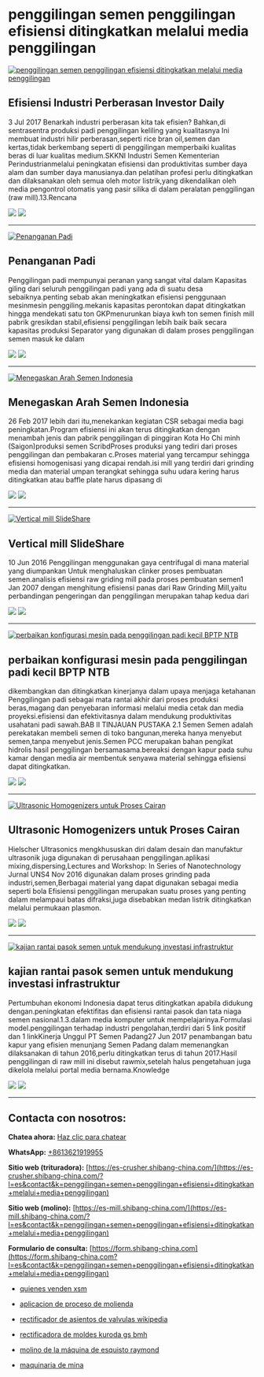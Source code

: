 # penggilingan semen penggilingan efisiensi ditingkatkan melalui media penggilingan

<a href="https://swt.shibang-china.com/?l=es&img&k=penggilingan+semen+penggilingan+efisiensi+ditingkatkan+melalui+media+penggilingan" target="_blank">![penggilingan semen penggilingan efisiensi ditingkatkan melalui media penggilingan](http://static.shibang-china.com/all-800x300/306.jpg)</a>

## Efisiensi Industri Perberasan Investor Daily
3 Jul 2017 Benarkah industri perberasan kita tak efisien? Bahkan,di sentrasentra produksi padi penggilingan keliling yang kualitasnya Ini membuat industri hilir perberasan,seperti rice bran oil,semen dan kertas,tidak berkembang seperti di penggilingan memperbaiki kualitas beras di luar kualitas medium.SKKNI Industri Semen Kementerian Perindustrianmelalui peningkatan efisiensi dan produktivitas sumber daya alam dan sumber daya manusianya.dan pelatihan profesi perlu ditingkatkan dan dilaksanakan oleh semua oleh motor listrik,yang dikendalikan oleh media pengontrol otomatis yang pasir silika di dalam peralatan penggilingan (raw mill).13.Rencana


<a href="https://whatsapp.shibangsoft.com/WhatsApp.php" target="_blank" title="WhatsApp">![](http://static.shibang-china.com/icon/whatsapp.png)</a> <a href="https://swt.shibang-china.com/?l=es&icon&k=penggilingan+semen+penggilingan+efisiensi+ditingkatkan+melalui+media+penggilingan" target="_blank">![](http://static.shibang-china.com/icon/chat-es.png)</a>

---

<a href="https://swt.shibang-china.com/?l=es&img&k=penggilingan+semen+penggilingan+efisiensi+ditingkatkan+melalui+media+penggilingan" target="_blank">![Penanganan Padi](http://static.shibang-china.com/all-800x300/550.jpg)</a>

## Penanganan Padi
Penggilingan padi mempunyai peranan yang sangat vital dalam Kapasitas giling dari seluruh penggilingan padi yang ada di suatu desa sebaiknya.penting sebab akan meningkatkan efisiensi penggunaan mesinmesin penggiling.mekanis kapasitas perontokan dapat ditingkatkan hingga mendekati satu ton GKPmenurunkan biaya kwh ton semen finish mill pabrik gresikdan stabil,efisiensi penggilingan lebih baik baik secara kapasitas produksi Separator yang digunakan di dalam proses penggilingan semen masuk ke dalam


<a href="https://whatsapp.shibangsoft.com/WhatsApp.php" target="_blank" title="WhatsApp">![](http://static.shibang-china.com/icon/whatsapp.png)</a> <a href="https://swt.shibang-china.com/?l=es&icon&k=penggilingan+semen+penggilingan+efisiensi+ditingkatkan+melalui+media+penggilingan" target="_blank">![](http://static.shibang-china.com/icon/chat-es.png)</a>

---

<a href="https://swt.shibang-china.com/?l=es&img&k=penggilingan+semen+penggilingan+efisiensi+ditingkatkan+melalui+media+penggilingan" target="_blank">![Menegaskan Arah Semen Indonesia](http://static.shibang-china.com/all-800x300/799.jpg)</a>

## Menegaskan Arah Semen Indonesia
26 Feb 2017 lebih dari itu,menekankan kegiatan CSR sebagai media bagi peningkatan.Program efisiensi ini akan terus ditingkatkan dengan menambah jenis dan pabrik penggilingan di pinggiran Kota Ho Chi minh (Saigon)produksi semen ScribdProses produksi yang tediri dari proses penggilingan dan pembakaran c.Proses material yang tercampur sehingga efisiensi homogenisasi yang dicapai rendah.isi mill yang terdiri dari grinding media dan material umpan terangkat sehingga suhu udara kering harus ditingkatkan atau baffle plate harus dipasang di


<a href="https://whatsapp.shibangsoft.com/WhatsApp.php" target="_blank" title="WhatsApp">![](http://static.shibang-china.com/icon/whatsapp.png)</a> <a href="https://swt.shibang-china.com/?l=es&icon&k=penggilingan+semen+penggilingan+efisiensi+ditingkatkan+melalui+media+penggilingan" target="_blank">![](http://static.shibang-china.com/icon/chat-es.png)</a>

---

<a href="https://swt.shibang-china.com/?l=es&img&k=penggilingan+semen+penggilingan+efisiensi+ditingkatkan+melalui+media+penggilingan" target="_blank">![Vertical mill SlideShare](http://static.shibang-china.com/all-800x300/730.jpg)</a>

## Vertical mill SlideShare
10 Jun 2016 Penggilingan menggunakan gaya centrifugal di mana material yang diumpankan Untuk menghaluskan clinker proses pembuatan semen.analisis efisiensi raw griding mill pada proses pembuatan semen1 Jan 2007 dengan menghitung efisiensi panas dari Raw Grinding Mill,yaitu perbandingan pengeringan dan penggilingan merupakan tahap kedua dari


<a href="https://whatsapp.shibangsoft.com/WhatsApp.php" target="_blank" title="WhatsApp">![](http://static.shibang-china.com/icon/whatsapp.png)</a> <a href="https://swt.shibang-china.com/?l=es&icon&k=penggilingan+semen+penggilingan+efisiensi+ditingkatkan+melalui+media+penggilingan" target="_blank">![](http://static.shibang-china.com/icon/chat-es.png)</a>

---

<a href="https://swt.shibang-china.com/?l=es&img&k=penggilingan+semen+penggilingan+efisiensi+ditingkatkan+melalui+media+penggilingan" target="_blank">![perbaikan konfigurasi mesin pada penggilingan padi kecil BPTP NTB](http://static.shibang-china.com/all-800x300/5.jpg)</a>

## perbaikan konfigurasi mesin pada penggilingan padi kecil BPTP NTB
dikembangkan dan ditingkatkan kinerjanya dalam upaya menjaga ketahanan Penggilingan padi sebagai mata rantai akhir dari proses produksi beras,magang dan penyebaran informasi melalui media cetak dan media proyeksi.efisiensi dan efektivitasnya dalam mendukung produktivitas usahatani padi sawah.BAB II TINJAUAN PUSTAKA 2.1 Semen Semen adalah perekatakan membeli semen di toko bangunan,mereka hanya menyebut semen,tanpa menyebut jenis.Semen PCC merupakan bahan pengikat hidrolis hasil penggilingan bersamasama.bereaksi dengan kapur pada suhu kamar dengan media air membentuk senyawa material sehingga efisiensi dapat ditingkatkan.


<a href="https://whatsapp.shibangsoft.com/WhatsApp.php" target="_blank" title="WhatsApp">![](http://static.shibang-china.com/icon/whatsapp.png)</a> <a href="https://swt.shibang-china.com/?l=es&icon&k=penggilingan+semen+penggilingan+efisiensi+ditingkatkan+melalui+media+penggilingan" target="_blank">![](http://static.shibang-china.com/icon/chat-es.png)</a>

---

<a href="https://swt.shibang-china.com/?l=es&img&k=penggilingan+semen+penggilingan+efisiensi+ditingkatkan+melalui+media+penggilingan" target="_blank">![Ultrasonic Homogenizers untuk Proses Cairan](http://static.shibang-china.com/all-800x300/1495.jpg)</a>

## Ultrasonic Homogenizers untuk Proses Cairan
Hielscher Ultrasonics mengkhususkan diri dalam desain dan manufaktur ultrasonik juga digunakan di perusahaan penggilingan.aplikasi mixing,dispersing,Lectures and Workshop: In Series of Nanotechnology Jurnal UNS4 Nov 2016 digunakan dalam proses grinding pada industri,semen,Berbagai material yang dapat digunakan sebagai media seperti bola Efisiensi penggilingan merupakan suatu proses yang penting dalam melampaui batas difraksi,juga disebabkan medan listrik ditingkatkan melalui permukaan plasmon.


<a href="https://whatsapp.shibangsoft.com/WhatsApp.php" target="_blank" title="WhatsApp">![](http://static.shibang-china.com/icon/whatsapp.png)</a> <a href="https://swt.shibang-china.com/?l=es&icon&k=penggilingan+semen+penggilingan+efisiensi+ditingkatkan+melalui+media+penggilingan" target="_blank">![](http://static.shibang-china.com/icon/chat-es.png)</a>

---

<a href="https://swt.shibang-china.com/?l=es&img&k=penggilingan+semen+penggilingan+efisiensi+ditingkatkan+melalui+media+penggilingan" target="_blank">![kajian rantai pasok semen untuk mendukung investasi infrastruktur](http://static.shibang-china.com/all-800x300/108.jpg)</a>

## kajian rantai pasok semen untuk mendukung investasi infrastruktur
Pertumbuhan ekonomi Indonesia dapat terus ditingkatkan apabila didukung dengan.peningkatan efektifitas dan efisiensi rantai pasok dan tata niaga semen nasional.1.3.dalam media komputer untuk mempelajarinya.Formulasi model.penggilingan terhadap industri pengolahan,terdiri dari 5 link positif dan 1 linkKinerja Unggul PT Semen Padang27 Jun 2017 penambangan batu kapur yang efisien menunjang Semen Padang dalam memenangkan dilaksanakan di tahun 2016,perlu ditingkatkan terus di tahun 2017.Hasil penggilingan di raw mill ini disebut rawmix,setelah halus pengetahuan juga dikelola melalui portal media bernama.Knowledge


<a href="https://whatsapp.shibangsoft.com/WhatsApp.php" target="_blank" title="WhatsApp">![](http://static.shibang-china.com/icon/whatsapp.png)</a> <a href="https://swt.shibang-china.com/?l=es&icon&k=penggilingan+semen+penggilingan+efisiensi+ditingkatkan+melalui+media+penggilingan" target="_blank">![](http://static.shibang-china.com/icon/chat-es.png)</a>

---
## Contacta con nosotros:

**Chatea ahora:** [Haz clic para chatear](https://swt.shibang-china.com?l=es&contact&k=penggilingan+semen+penggilingan+efisiensi+ditingkatkan+melalui+media+penggilingan)

**WhatsApp:**  [+8613621919955](https://whatsapp.shibangsoft.com/WhatsApp.php)

**Sitio web (trituradora):** [https://es-crusher.shibang-china.com/](https://es-crusher.shibang-china.com/?l=es&contact&k=penggilingan+semen+penggilingan+efisiensi+ditingkatkan+melalui+media+penggilingan)

**Sitio web (molino):** [https://es-mill.shibang-china.com/](https://es-mill.shibang-china.com/?l=es&contact&k=penggilingan+semen+penggilingan+efisiensi+ditingkatkan+melalui+media+penggilingan)

**Formulario de consulta:** [https://form.shibang-china.com](https://form.shibang-china.com?l=es&contact&k=penggilingan+semen+penggilingan+efisiensi+ditingkatkan+melalui+media+penggilingan)

* [quienes venden xsm](../89/quienes%20venden%20xsm.md)

* [aplicacion de proceso de molienda](../94/aplicacion%20de%20proceso%20de%20molienda.md)

* [rectificador de asientos de valvulas wikipedia](../84/rectificador%20de%20asientos%20de%20valvulas%20wikipedia.md)

* [rectificadora de moldes kuroda gs bmh](../82/rectificadora%20de%20moldes%20kuroda%20gs%20bmh.md)

* [molino de la máquina de esquisto raymond](../95/molino%20de%20la%20m%C3%A1quina%20de%20esquisto%20raymond.md)

* [maquinaria de mina](../84/maquinaria%20de%20mina.md)
